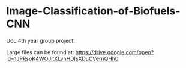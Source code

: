 # Image-Classification-of-Biofuels-CNN
UoL 4th year group project.

Large files can be found at: https://drive.google.com/open?id=1JPRsoK4WOJitXLvhHDIsXDuCVernQHh0
